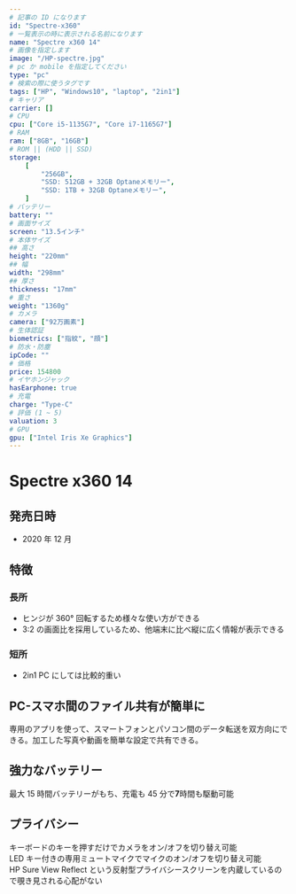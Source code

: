 ```yaml
---
# 記事の ID になります
id: "Spectre-x360"
# 一覧表示の時に表示される名前になります
name: "Spectre x360 14"
# 画像を指定します
image: "/HP-spectre.jpg"
# pc か mobile を指定してください
type: "pc"
# 検索の際に使うタグです
tags: ["HP", "Windows10", "laptop", "2in1"]
# キャリア
carrier: []
# CPU
cpu: ["Core i5-1135G7", "Core i7-1165G7"]
# RAM
ram: ["8GB", "16GB"]
# ROM || (HDD || SSD)
storage:
    [
        "256GB",
        "SSD: 512GB + 32GB Optaneメモリー",
        "SSD: 1TB + 32GB Optaneメモリー",
    ]
# バッテリー
battery: ""
# 画面サイズ
screen: "13.5インチ"
# 本体サイズ
## 高さ
height: "220mm"
## 幅
width: "298mm"
## 厚さ
thickness: "17mm"
# 重さ
weight: "1360g"
# カメラ
camera: ["92万画素"]
# 生体認証
biometrics: ["指紋", "顔"]
# 防水・防塵
ipCode: ""
# 価格
price: 154800
# イヤホンジャック
hasEarphone: true
# 充電
charge: "Type-C"
# 評価 (1 ~ 5)
valuation: 3
# GPU
gpu: ["Intel Iris Xe Graphics"]
---
```


# Spectre x360 14

## 発売日時

- 2020 年 12 月

## 特徴

### 長所

- ヒンジが 360° 回転するため様々な使い方ができる
- 3:2 の画面比を採用しているため、他端末に比べ縦に広く情報が表示できる

### 短所

- 2in1 PC にしては比較的重い

## PC-スマホ間のファイル共有が簡単に

専用のアプリを使って、スマートフォンとパソコン間のデータ転送を双方向にできる。加工した写真や動画を簡単な設定で共有できる。

## 強力なバッテリー

最大 15 時間バッテリーがもち、充電も 45 分で**7**時間も駆動可能

## プライバシー

キーボードのキーを押すだけでカメラをオン/オフを切り替え可能  
LED キー付きの専用ミュートマイクでマイクのオン/オフを切り替え可能  
HP Sure View Reflect という反射型プライバシースクリーンを内蔵しているので覗き見される心配がない
